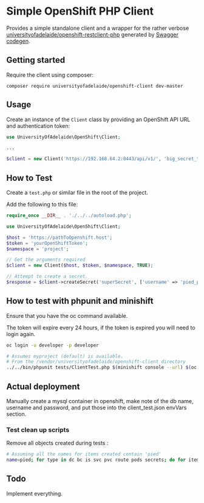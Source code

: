 # Simple OpenShift PHP Client

Provides a simple standalone client and a wrapper for the rather verbose [universityofadelaide/openshift-restclient-php](https://github.com/universityofadelaide/openshift-restclient-php) generated by [Swagger codegen](https://github.com/swagger-api/swagger-codegen).

## Getting started

Require the client using composer:

```
composer require universityofadelaide/openshift-client dev-master
```

## Usage

Create an instance of the `Client` class by providing an OpenShift API URL and authentication token:

```php
use UniversityOfAdelaide\OpenShift\Client;

...

$client = new Client('https://192.168.64.2:8443/api/v1/', 'big_secret_token_hash', 'project');
```

## How to Test

Create a `test.php` or similar file in the root of the project. 

Add the following to this file:

```php
require_once __DIR__ . './../../autoload.php';

use UniversityOfAdelaide\OpenShift\Client;

$host = 'https://pathToOpenshift.host';
$token = 'yourOpenShiftToken';
$namespace = 'project';

// Get the arguments required
$client = new Client($host, $token, $namespace, TRUE);

// Attempt to create a secret.
$response = $client->createSecret('superSecret', ['username' => 'pied_piper', 'pass', 'middleout']);

```

## How to test with phpunit and minishift

Ensure that you have the oc command available.

The token will expire every 24 hours, if the token is expired you will need to login again.
```bash
oc login -u developer -p developer
```

```bash
# Assumes myproject (default) is available.
# From the /vendor/universityofadelaide/openshift-client directory
../../bin/phpunit tests/ClientTest.php $(minishift console --url) $(oc whoami -t) myproject
```

## Actual deployment

Manually create a mysql container in openshift, make note of the db name, username and password, and put those into the client_test.json envVars section.

### Test clean up scripts 

Remove all objects created during tests : 
```bash
# Assuming all the names for items created contain 'pied'
name=pied; for type in dc bc is svc pvc route pods secrets; do for item in $(oc get "${type}" | grep ${name} | awk '{ print $1 }'); do oc delete ${type} ${item}; done; done
```

## Todo

Implement everything.
